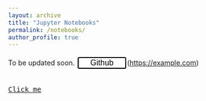 ```yaml
---
layout: archive
title: "Jupyter Notebooks"
permalink: /notebooks/
author_profile: true
---
```


To be updated soon. <button style="background-color: #FFFFFF; /* Green */
  border: 2px solid #000000;
  color: black;
  padding: 1px 24px;
  text-align: center;
  text-decoration: none;
  display: inline-block;
  font-size: 16px;
  margin: 4px 2px;
  cursor: pointer;
  border-radius: 3px;
  transition: background-color 0.3s;">Github</button>(https://example.com)

  
[<kbd> <br>Click me<br> </kbd>](https://example.com)
